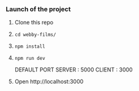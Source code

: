 ### Launch of the project
1. Clone this repo
2. `cd webby-films/`
3. `npm install`
4. `npm run dev`    

	DEFAULT PORT
	SERVER : 5000
	CLIENT : 3000		
		
5. Open http://localhost:3000 
